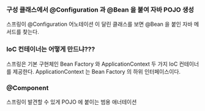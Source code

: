 ### 구성 클래스에서 @Configuration 과 @Bean 을 붙여 자바 POJO 생성

스프링이 @Configuration 어노테이션 이 달린 클래스를 보면 @Bean 을 붙인 자바 메서드를 찾는다.

### IoC 컨테이너는 어떻게 만드냐???
스프링은 기본 구현체인 Bean Factory 와 ApplicationContext 두 가지 IoC 컨테이너를 제공한다.
ApplicationContext 는 Bean Factory 의 하위 인터페이스이다.

### @Component
스프링이 발견할 수 있게 POJO 에 붙이는 범용 애너테이션 
